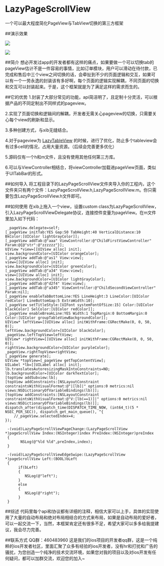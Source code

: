 # LazyPageScrollView
一个可以最大程度简化PageView与TabView切换的第三方框架

##演示效果

![](https://github.com/sx1989827/LazyPageScrollView/raw/master/Resource/1.gif)

![](https://github.com/sx1989827/LazyPageScrollView/raw/master/Resource/2.gif)

##简介
想必开发过app的开发者都有这样的痛点，如果要做一个可以切换tab的pageView估计不是一件容易的事情，比如订单模块，用户可以滑动在待付款，已完成和售后中三个view之间切换的话，会牵扯到不少的页面逻辑和交互，如果可以有一个一劳永逸的封装该有多好啊，每个页面的逻辑实现解耦，不同页面的切换和交互可以封装起来。于是，这个框架就是为了满足这样的需求而生的。

##它的优势
1.封装了大部分常见的功能，api简洁明了，且定制十分灵活，可以根据产品的不同定制出不同样式的pageview。

2.实现了页面切换和逻辑间的解耦，开发者无需关心pageview的切换，只需要关心每个view的刷新和显示。

3.多种创建方式，与xib无缝结合。

4.对于pageview为 [LazyTableView](https://github.com/sx1989827/LazyTableView) 的时候，进行了优化，防止多个tableview会有过多cell的情况，占用大量资源。（后续会完善更多优化）

5.源码仅有一个h和m文件，且没有使用其他任何第三方库。

6.可以与ViewController相结合，将viewController加载进pageView页面，类似于UITabBar的形式。

##如何导入
将工程目录下的LazyPageScrollView文件夹导入你的工程内，这个文件夹只有两个文件：LazyPageScrollView.h,LazyPageScrollView.m。你只需要包含LazyPageScrollView.h文件即可。

##如何使用
在xib上拖入一个view，设置custom class为LazyPageScrollView，引入LazyPageScrollViewDelegate协议，连接控件变量为pageView。在m文件里加入如下代码：

     _pageView.delegate=self;
    [_pageView initTab:YES Gap:50 TabHeight:40 VerticalDistance:10 BkColor:[UIColor lightGrayColor]];
    [_pageView addTab:@"aaa" ViewController:@"ChildFirstViewController" Param:@{@"str":@"zzzzzz"}];
    UIView *view=[[UIView alloc] init];
    view.backgroundColor=[UIColor orangeColor];
    [_pageView addTab:@"as1" View:view];
    view=[[UIView alloc] init];
    view.backgroundColor=[UIColor greenColor];
    [_pageView addTab:@"a34" View:view];
    view=[[UIView alloc] init];
    view.backgroundColor=[UIColor lightGrayColor];
    [_pageView addTab:@"d2f4" View:view];
    [_pageView addTab:@"a345" ViewController:@"ChildSecondViewController" Param:nil];
    [_pageView enableTabBottomLine:YES LineHeight:3 LineColor:[UIColor redColor] LineBottomGap:5 ExtraWidth:10];
    [_pageView setTitleStyle:[UIFont systemFontOfSize:15] Color:[UIColor blackColor] SelColor:[UIColor redColor]];
    [_pageView enableBreakLine:YES Width:1 TopMargin:0 BottomMargin:0 Color:[UIColor groupTableViewBackgroundColor]];
    UIView* leftView=[[UIView alloc] initWithFrame:CGRectMake(0, 0, 50, 0)];
    leftView.backgroundColor=[UIColor blackColor];
    _pageView.leftTopView=leftView;
    UIView* rightView=[[UIView alloc] initWithFrame:CGRectMake(0, 0, 50, 0)];
    rightView.backgroundColor=[UIColor purpleColor];
    _pageView.rightTopView=rightView;
    [_pageView generate];
    UIView *topView=[_pageView getTopContentView];
    UILabel *lb=[[UILabel alloc] init];
    lb.translatesAutoresizingMaskIntoConstraints=NO;
    lb.backgroundColor=[UIColor darkTextColor];
    [topView addSubview:lb];
    [topView addConstraints:[NSLayoutConstraint constraintsWithVisualFormat:@"|[lb]|" options:0 metrics:nil views:NSDictionaryOfVariableBindings(lb)]];
    [topView addConstraints:[NSLayoutConstraint constraintsWithVisualFormat:@"V:[lb(==1)]|" options:0 metrics:nil views:NSDictionaryOfVariableBindings(lb)]];
    dispatch_after(dispatch_time(DISPATCH_TIME_NOW, (int64_t)(5 * NSEC_PER_SEC)), dispatch_get_main_queue(), ^{
        //_pageView.selectedIndex=4;
    });
     
     -(void)LazyPageScrollViewPageChange:(LazyPageScrollView *)pageScrollView Index:(NSInteger)index PreIndex:(NSInteger)preIndex
     {
           NSLog(@"%ld %ld",preIndex,index);
     }
          
     -(void)LazyPageScrollViewEdgeSwipe:(LazyPageScrollView *)pageScrollView Left:(BOOL)bLeft
     {
          if(bLeft)
          {
             NSLog(@"left");
          }
          else
          {
             NSLog(@"right");
          }
     }

##综述
代码里每个api和协议都有详细的注释，相信大家可以上手，具体的实现使用了大量的自动布局和绝对布局相结合的方式来布局，如果是自动布局的爱好者，可以一起交流一下，当然，本框架肯定还有很多不足，希望大家可以多多给我提建议，我会尽力完善。

##联系方式
QQ群：460483960 这是我们的ios项目的开发者qq群，这是一个纯粹的ios开发者社区，里面汇聚了众多有经验的ios开发者，没有hr和打扰和广告的骚扰，为您创造一个纯净的技术交流环境，如果您对我的项目以及对ios开发有任何疑问，都可以加群交流，欢迎您的加入~


